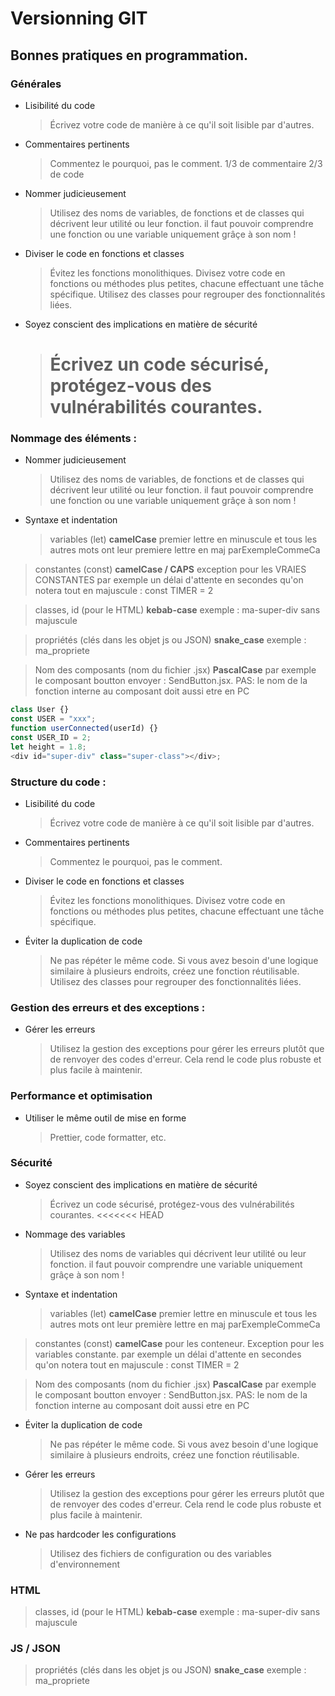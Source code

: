 [//]: <> (https://stackedit.io/app#)

# Versionning GIT

## Bonnes pratiques en programmation.

### Générales

-   Lisibilité du code
    > Écrivez votre code de manière à ce qu'il soit lisible par d'autres.
-   Commentaires pertinents
    > Commentez le pourquoi, pas le comment. 1/3 de commentaire 2/3 de code
-   Nommer judicieusement
    > Utilisez des noms de variables, de fonctions et de classes qui décrivent leur utilité ou leur fonction. il faut pouvoir comprendre une fonction ou une variable uniquement grâçe à son nom !
-   Diviser le code en fonctions et classes
    > Évitez les fonctions monolithiques. Divisez votre code en fonctions ou méthodes plus petites, chacune effectuant une tâche spécifique. Utilisez des classes pour regrouper des fonctionnalités liées.
-   Soyez conscient des implications en matière de sécurité
    > # Écrivez un code sécurisé, protégez-vous des vulnérabilités courantes.

### Nommage des éléments :

-   Nommer judicieusement

    > Utilisez des noms de variables, de fonctions et de classes qui décrivent leur utilité ou leur fonction. il faut pouvoir comprendre une fonction ou une variable uniquement grâçe à son nom !

-   Syntaxe et indentation
    > variables (let) **camelCase** premier lettre en minuscule et tous les autres mots ont leur premiere lettre en maj parExempleCommeCa

> constantes (const) **camelCase / CAPS** exception pour les VRAIES CONSTANTES par exemple un délai d'attente en secondes qu'on notera tout en majuscule : const TIMER = 2

> classes, id (pour le HTML) **kebab-case** exemple : ma-super-div sans majuscule

> propriétés (clés dans les objet js ou JSON) **snake_case** exemple : ma_propriete

> Nom des composants (nom du fichier .jsx) **PascalCase** par exemple le composant boutton envoyer : SendButton.jsx. PAS: le nom de la fonction interne au composant doit aussi etre en PC

```js
class User {}
const USER = "xxx";
function userConnected(userId) {}
const USER_ID = 2;
let height = 1.8;
<div id="super-div" class="super-class"></div>;
```

### Structure du code :

-   Lisibilité du code
    > Écrivez votre code de manière à ce qu'il soit lisible par d'autres.
-   Commentaires pertinents
    > Commentez le pourquoi, pas le comment.
-   Diviser le code en fonctions et classes
    > Évitez les fonctions monolithiques. Divisez votre code en fonctions ou méthodes plus petites, chacune effectuant une tâche spécifique.
-   Éviter la duplication de code
    > Ne pas répéter le même code. Si vous avez besoin d'une logique similaire à plusieurs endroits, créez une fonction réutilisable.
    > Utilisez des classes pour regrouper des fonctionnalités liées.

### Gestion des erreurs et des exceptions :

-   Gérer les erreurs
    > Utilisez la gestion des exceptions pour gérer les erreurs plutôt que de renvoyer des codes d'erreur. Cela rend le code plus robuste et plus facile à maintenir.

### Performance et optimisation

-   Utiliser le même outil de mise en forme
    > Prettier, code formatter, etc.

### Sécurité

-   Soyez conscient des implications en matière de sécurité
    > Écrivez un code sécurisé, protégez-vous des vulnérabilités courantes.
    > <<<<<<< HEAD
-   Nommage des variables
    > Utilisez des noms de variables qui décrivent leur utilité ou leur fonction. il faut pouvoir comprendre une variable uniquement grâçe à son nom !
-   Syntaxe et indentation
    > variables (let) **camelCase** premier lettre en minuscule et tous les autres mots ont leur première lettre en maj parExempleCommeCa

> constantes (const) **camelCase** pour les conteneur. Exception pour les variables constante. par exemple un délai d'attente en secondes qu'on notera tout en majuscule : const TIMER = 2

> Nom des composants (nom du fichier .jsx) **PascalCase** par exemple le composant boutton envoyer : SendButton.jsx. PAS: le nom de la fonction interne au composant doit aussi etre en PC

-   Éviter la duplication de code
    > Ne pas répéter le même code. Si vous avez besoin d'une logique similaire à plusieurs endroits, créez une fonction réutilisable.
-   Gérer les erreurs
    > Utilisez la gestion des exceptions pour gérer les erreurs plutôt que de renvoyer des codes d'erreur. Cela rend le code plus robuste et plus facile à maintenir.
-   Ne pas hardcoder les configurations
    > Utilisez des fichiers de configuration ou des variables d'environnement

### HTML

> classes, id (pour le HTML) **kebab-case** exemple : ma-super-div sans majuscule

### JS / JSON

> propriétés (clés dans les objet js ou JSON) **snake_case** exemple : ma_propriete
